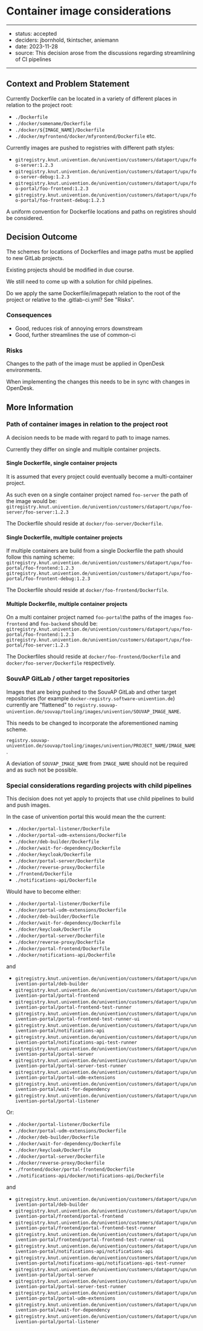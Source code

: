 
# Container image considerations

---

- status: accepted
- deciders: jbornhold, tkintscher, aniemann
- date: 2023-11-28
- source: This decision arose from the discussions regarding streamlining of CI pipelines

---

## Context and Problem Statement

Currently Dockerfile can be located in a variety of different places in relation to the project root:
- `./Dockerfile`
- `./docker/somename/Dockerfile`
- `./docker/${IMAGE_NAME}/Dockerfile`
- `./docker/myfrontend/docker/mfyrontend/Dockerfile`
etc.

Currently images are pushed to registries with different path styles:
- `gitregistry.knut.univention.de/univention/customers/dataport/upx/foo-server:1.2.3`
- `gitregistry.knut.univention.de/univention/customers/dataport/upx/foo-server-debug:1.2.3`
- `gitregistry.knut.univention.de/univention/customers/dataport/upx/foo-portal/foo-frontend:1.2.3`
- `gitregistry.knut.univention.de/univention/customers/dataport/upx/foo-portal/foo-frontent-debug:1.2.3`

A uniform convention for Dockerfile locations and paths on registires should be considered.

## Decision Outcome

The schemes for locations of Dockerfiles and image paths must be applied to new GitLab projects.

Existing projects should be modified in due course.

We still need to come up with a solution for child pipelines.

Do we apply the same Dockerfile/imagepath relation to the root of the project or relative to the .gitlab-ci.yml?
See "Risks".

### Consequences

- Good, reduces risk of annoying errors downstream
- Good, further streamlines the use of common-ci

### Risks

Changes to the path of the image must be applied in OpenDesk environments.

When implementing the changes this needs to be in sync with changes in OpenDesk.

## More Information

### Path of container images in relation to the project root

A decision needs to be made with regard to path to image names.

Currently they differ on single and multiple container projects.

#### Single Dockerfile, single container projects

It is assumed that every project could eventually become a multi-container project.

As such even on a single container project named `foo-server` the path of the image would be:
`gitregistry.knut.univention.de/univention/customers/dataport/upx/foo-server/foo-server:1.2.3`

The Dockerfile should reside at `docker/foo-server/Dockerfile`.

#### Single Dockerfile, multiple container projects

If multiple containers are build from a single Dockerfile the path should follow this naming scheme:
`gitregistry.knut.univention.de/univention/customers/dataport/upx/foo-portal/foo-frontend:1.2.3`
`gitregistry.knut.univention.de/univention/customers/dataport/upx/foo-portal/foo-frontent-debug:1.2.3`

The Dockerfile should reside at `docker/foo-frontend/Dockerfile`.

#### Multiple Dockerfile, multiple container projects

On a multi container project named `foo-portal`the paths of the images `foo-frontend` and `foo-backend` should be:
`gitregistry.knut.univention.de/univention/customers/dataport/upx/foo-portal/foo-frontend:1.2.3`
`gitregistry.knut.univention.de/univention/customers/dataport/upx/foo-portal/foo-server:1.2.3`

The Dockerfiles should reside at `docker/foo-frontend/Dockerfile` and `docker/foo-server/Dockerfile` respectively.

### SouvAP GitLab / other target repositories

Images that are being pushed to the SouvAP GitLab and other target repositories (for example `docker-registry.software-univention.de`) currently are "flattened" to `registry.souvap-univention.de/souvap/tooling/images/univention/SOUVAP_IMAGE_NAME`.

This needs to be changed to incorporate the aforementioned naming scheme.

`registry.souvap-univention.de/souvap/tooling/images/univention/PROJECT_NAME/IMAGE_NAME`.

A deviation of `SOUVAP_IMAGE_NAME` from `IMAGE_NAME` should not be required and as such not be possible.

### Special considerations regarding projects with child pipelines

This decision does not yet apply to projects that use child pipelines to build and push images.

In the case of univention portal this would mean the the current:
- `./docker/portal-listener/Dockerfile`
- `./docker/portal-udm-extensions/Dockerfile`
- `./docker/deb-builder/Dockerfile`
- `./docker/wait-for-dependency/Dockerfile`
- `./docker/keycloak/Dockerfile`
- `./docker/portal-server/Dockerfile`
- `./docker/reverse-proxy/Dockerfile`
- `./frontend/Dockerfile`
- `./notifications-api/Dockerfile`

Would have to become either:
- `./docker/portal-listener/Dockerfile`
- `./docker/portal-udm-extensions/Dockerfile`
- `./docker/deb-builder/Dockerfile`
- `./docker/wait-for-dependency/Dockerfile`
- `./docker/keycloak/Dockerfile`
- `./docker/portal-server/Dockerfile`
- `./docker/reverse-proxy/Dockerfile`
- `./docker/portal-frontend/Dockerfile`
- `./docker/notifications-api/Dockerfile`

and
- `gitregistry.knut.univention.de/univention/customers/dataport/upx/univention-portal/deb-builder`
- `gitregistry.knut.univention.de/univention/customers/dataport/upx/univention-portal/portal-frontend`
- `gitregistry.knut.univention.de/univention/customers/dataport/upx/univention-portal/portal-frontend-test-runner`
- `gitregistry.knut.univention.de/univention/customers/dataport/upx/univention-portal/portal-frontend-test-runner-ui`
- `gitregistry.knut.univention.de/univention/customers/dataport/upx/univention-portal/notifications-api`
- `gitregistry.knut.univention.de/univention/customers/dataport/upx/univention-portal/notifications-api-test-runner`
- `gitregistry.knut.univention.de/univention/customers/dataport/upx/univention-portal/portal-server`
- `gitregistry.knut.univention.de/univention/customers/dataport/upx/univention-portal/portal-server-test-runner`
- `gitregistry.knut.univention.de/univention/customers/dataport/upx/univention-portal/portal-udm-extensions`
- `gitregistry.knut.univention.de/univention/customers/dataport/upx/univention-portal/wait-for-dependency`
- `gitregistry.knut.univention.de/univention/customers/dataport/upx/univention-portal/portal-listener`

Or:
- `./docker/portal-listener/Dockerfile`
- `./docker/portal-udm-extensions/Dockerfile`
- `./docker/deb-builder/Dockerfile`
- `./docker/wait-for-dependency/Dockerfile`
- `./docker/keycloak/Dockerfile`
- `./docker/portal-server/Dockerfile`
- `./docker/reverse-proxy/Dockerfile`
- `./frontend/docker/portal-frontend/Dockerfile`
- `./notifications-api/docker/notifications-api/Dockerfile`

and
- `gitregistry.knut.univention.de/univention/customers/dataport/upx/univention-portal/deb-builder`
- `gitregistry.knut.univention.de/univention/customers/dataport/upx/univention-portal/frontend/portal-frontend`
- `gitregistry.knut.univention.de/univention/customers/dataport/upx/univention-portal/frontend/portal-frontend-test-runner`
- `gitregistry.knut.univention.de/univention/customers/dataport/upx/univention-portal/frontend/portal-frontend-test-runner-ui`
- `gitregistry.knut.univention.de/univention/customers/dataport/upx/univention-portal/notifications-api/notifications-api`
- `gitregistry.knut.univention.de/univention/customers/dataport/upx/univention-portal/notifications-api/notifications-api-test-runner`
- `gitregistry.knut.univention.de/univention/customers/dataport/upx/univention-portal/portal-server`
- `gitregistry.knut.univention.de/univention/customers/dataport/upx/univention-portal/portal-server-test-runner`
- `gitregistry.knut.univention.de/univention/customers/dataport/upx/univention-portal/portal-udm-extensions`
- `gitregistry.knut.univention.de/univention/customers/dataport/upx/univention-portal/wait-for-dependency`
- `gitregistry.knut.univention.de/univention/customers/dataport/upx/univention-portal/portal-listener`
